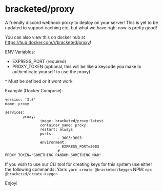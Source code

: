 # bracketed/proxy

A friendly discord webhook proxy to deploy on your server!
This is yet to be updated to support caching etc, but what we have right now is pretty good!

You can also view this on docker hub at <https://hub.docker.com/r/bracketed/proxy>!

ENV Variables:

- EXPRESS_PORT (required)
- PROXY_TOKEN (optional, this will be like a keycode you make to authenticate yourself to use the proxy)

^ Must be defined or it wont work

Example (Docker Compose):

```
version: '3.8'
name: proxy

services:
        proxy:
                image: bracketed/proxy:latest
                container_name: proxy
                restart: always
                ports:
                        - 3003:3003
                environment:
                        - EXPRESS_PORT=3003
                        # - PROXY_TOKEN="SOMETHING_RANDOM_SOMETHING_MAD"
```

If you wish to use our CLI tool for creating keys for this system use either the following commands:
Yarn: `yarn create @bracketed/keygen`
NPM: `npx @bracketed/create-keygen`

Enjoy!

